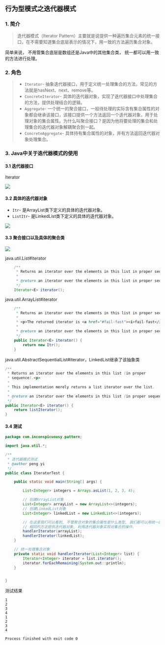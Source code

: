 ## 行为型模式之迭代器模式

### 1. 简介

> 迭代器模式（Iterator Pattern）主要就是说提供一种遍历集合元素的统一接口，在不需要知道集合底层表示的情况下，用一致的方法遍历集合对象。 

简单来说， 不用管集合底层是数组还是Java中的其他集合类， 统一都可以用一致的方法进行处理。

### 2. 角色

> - `Iterator`- 抽象迭代器接口，用于定义统一处理集合的方法，常见的方法就是hasNext、next、remove等。
> - `ConcreteIterator`- 具体的迭代器对象，实现了迭代器接口中处理集合的方法，提供处理结合的逻辑。
> - `Aggregate`- 一个统一的聚合接口，一般待处理的实际含有集合属性的对象都会继承该接口，该接口提供一个方法返回一个迭代器对象，用于处理对象的集合属性。为什么叫聚合接口？是因为他将要处理的集合和处理集合的迭代器对象解耦聚合到一起。
> - `ConcreteAggregate`- 具体持有集合属性的对象，并有方法返回迭代器对象处理集合。

### 3.  Java中关于迭代器模式的使用

#### 3.1 迭代器接口

Iterator

![](https://raw.githubusercontent.com/inconspicuousy-start/image/master/20200927111706.png)

#### 3.2 具体的迭代器对象

- `Itr`- 是ArrayList类下定义的具体的迭代器对象。
- `ListItr`- 是LinkedList类下定义的具体的迭代器对象。

![](https://raw.githubusercontent.com/inconspicuousy-start/image/master/1601177021(1).jpg)

#### 3.3 聚合接口以及具体的聚合类

![](https://raw.githubusercontent.com/inconspicuousy-start/image/master//20200927113451.png)

java.util.List#iterator

```java
	/**
     * Returns an iterator over the elements in this list in proper sequence.
     *
     * @return an iterator over the elements in this list in proper sequence
     */
    Iterator<E> iterator();
```

java.util.ArrayList#iterator

```java
    /**
     * Returns an iterator over the elements in this list in proper sequence.
     *
     * <p>The returned iterator is <a href="#fail-fast"><i>fail-fast</i></a>.
     *
     * @return an iterator over the elements in this list in proper sequence
     */
    public Iterator<E> iterator() {
        return new Itr();
    }
```

java.util.AbstractSequentialList#iterator，LinkedList继承了该抽象类

```java
/**
 * Returns an iterator over the elements in this list (in proper
 * sequence).<p>
 *
 * This implementation merely returns a list iterator over the list.
 *
 * @return an iterator over the elements in this list (in proper sequence)
 */
public Iterator<E> iterator() {
    return listIterator();
}
```

#### 3.4 测试

```java
package com.inconspicuousy.pattern;

import java.util.*;

/**
 * 迭代器模式测试
 * @author peng.yi
 */
public class IteratorTest {

    public static void main(String[] args) {

        List<Integer> integers = Arrays.asList(1, 2, 3, 4);

        // 创建ArrayList对象
        List<Integer> arrayList = new ArrayList<>(integers);
        // 创建LinkedList对象
        List<Integer> linkedList = new LinkedList<>(integers);

        // 在这里我们可以看到, 不管聚合对象的集合属性是什么类型, 我们都可以用统一的方法进行处理
        // 相同的方法提供迭代器对象, 利用迭代器对象实现对集合的操作.
        handlerIterator(arrayList);
        handlerIterator(linkedList);
    }

    // 统一处理集合对象
    private static void handlerIterator(List<Integer> list) {
        Iterator<Integer> iterator = list.iterator();
        iterator.forEachRemaining(System.out::println);
    }


}
```

测试结果

```
1
2
3
4
1
2
3
4

Process finished with exit code 0
```

